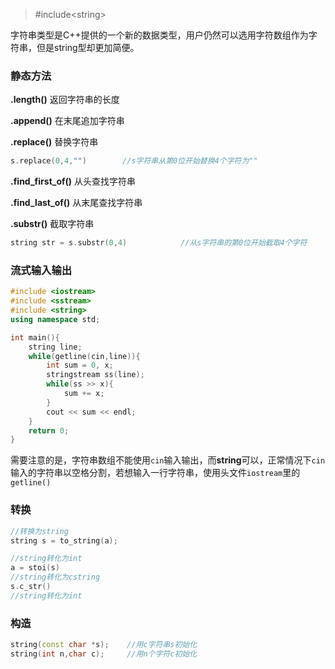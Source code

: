> \#include&lt;string&gt;

字符串类型是C++提供的一个新的数据类型，用户仍然可以选用字符数组作为字符串，但是string型却更加简便。

### 静态方法

**.length\(\)** 返回字符串的长度

**.append\(\)** 在末尾追加字符串

**.replace\(\)** 替换字符串

```cpp
s.replace(0,4,"")        //s字符串从第0位开始替换4个字符为""
```

**.find\_first\_of\(\)** 从头查找字符串

**.find\_last\_of\(\)**  从末尾查找字符串

**.substr\(\)**   截取字符串

```cpp
string str = s.substr(0,4)            //从s字符串的第0位开始截取4个字符
```

### 流式输入输出

```cpp
#include <iostream>
#include <sstream>
#include <string>
using namespace std;

int main(){
    string line;
    while(getline(cin,line)){
        int sum = 0, x;
        stringstream ss(line);
        while(ss >> x){
            sum += x;
        }
        cout << sum << endl;
    }
    return 0;
}
```

需要注意的是，字符串数组不能使用`cin`输入输出，而**string**可以，正常情况下`cin`输入的字符串以空格分割，若想输入一行字符串，使用头文件`iostream`里的 `getline()`

### 转换

```cpp
//转换为string
string s = to_string(a);

//string转化为int
a = stoi(s)
//string转化为cstring
s.c_str()
//string转化为int
```

### 构造

```cpp
string(const char *s);    //用c字符串s初始化
string(int n,char c);     //用n个字符c初始化
```



